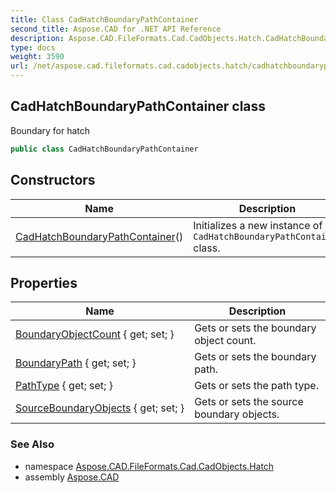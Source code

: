 ```yaml
---
title: Class CadHatchBoundaryPathContainer
second_title: Aspose.CAD for .NET API Reference
description: Aspose.CAD.FileFormats.Cad.CadObjects.Hatch.CadHatchBoundaryPathContainer class. Boundary for hatch
type: docs
weight: 3590
url: /net/aspose.cad.fileformats.cad.cadobjects.hatch/cadhatchboundarypathcontainer/
---
```

## CadHatchBoundaryPathContainer class

Boundary for hatch

```csharp
public class CadHatchBoundaryPathContainer
```

## Constructors

| Name | Description |
| --- | --- |
| [CadHatchBoundaryPathContainer](cadhatchboundarypathcontainer/)() | Initializes a new instance of the `CadHatchBoundaryPathContainer` class. |

## Properties

| Name | Description |
| --- | --- |
| [BoundaryObjectCount](../../aspose.cad.fileformats.cad.cadobjects.hatch/cadhatchboundarypathcontainer/boundaryobjectcount/) { get; set; } | Gets or sets the boundary object count. |
| [BoundaryPath](../../aspose.cad.fileformats.cad.cadobjects.hatch/cadhatchboundarypathcontainer/boundarypath/) { get; set; } | Gets or sets the boundary path. |
| [PathType](../../aspose.cad.fileformats.cad.cadobjects.hatch/cadhatchboundarypathcontainer/pathtype/) { get; set; } | Gets or sets the path type. |
| [SourceBoundaryObjects](../../aspose.cad.fileformats.cad.cadobjects.hatch/cadhatchboundarypathcontainer/sourceboundaryobjects/) { get; set; } | Gets or sets the source boundary objects. |

### See Also

* namespace [Aspose.CAD.FileFormats.Cad.CadObjects.Hatch](../../aspose.cad.fileformats.cad.cadobjects.hatch/)
* assembly [Aspose.CAD](../../)


